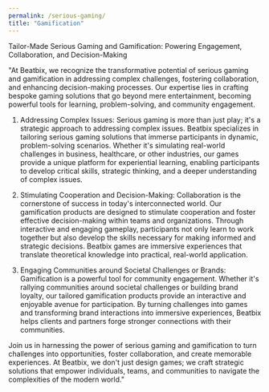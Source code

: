 ```yaml
---
permalink: /serious-gaming/
title: "Gamification"
---
```


Tailor-Made Serious Gaming and Gamification: Powering Engagement, Collaboration, and Decision-Making

"At Beatbix, we recognize the transformative potential of serious gaming and gamification in addressing complex challenges, fostering collaboration, and enhancing decision-making processes. Our expertise lies in crafting bespoke gaming solutions that go beyond mere entertainment, becoming powerful tools for learning, problem-solving, and community engagement.

1. Addressing Complex Issues:
Serious gaming is more than just play; it's a strategic approach to addressing complex issues. Beatbix specializes in tailoring serious gaming solutions that immerse participants in dynamic, problem-solving scenarios. Whether it's simulating real-world challenges in business, healthcare, or other industries, our games provide a unique platform for experiential learning, enabling participants to develop critical skills, strategic thinking, and a deeper understanding of complex issues.

2. Stimulating Cooperation and Decision-Making:
Collaboration is the cornerstone of success in today's interconnected world. Our gamification products are designed to stimulate cooperation and foster effective decision-making within teams and organizations. Through interactive and engaging gameplay, participants not only learn to work together but also develop the skills necessary for making informed and strategic decisions. Beatbix games are immersive experiences that translate theoretical knowledge into practical, real-world application.

3. Engaging Communities around Societal Challenges or Brands:
Gamification is a powerful tool for community engagement. Whether it's rallying communities around societal challenges or building brand loyalty, our tailored gamification products provide an interactive and enjoyable avenue for participation. By turning challenges into games and transforming brand interactions into immersive experiences, Beatbix helps clients and partners forge stronger connections with their communities.

Join us in harnessing the power of serious gaming and gamification to turn challenges into opportunities, foster collaboration, and create memorable experiences. At Beatbix, we don't just design games; we craft strategic solutions that empower individuals, teams, and communities to navigate the complexities of the modern world."